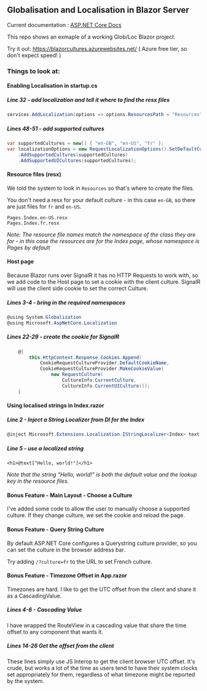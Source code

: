 ## Globalisation and Localisation in Blazor Server

Current documentation :
[ASP.NET Core Docs](https://docs.microsoft.com/en-us/aspnet/core/blazor/globalization-localization?view=aspnetcore-3.1#blazor-server)

This repo shows an exmaple of a working Glob/Loc Blazor project.

Try it out: https://blazorcultures.azurewebsites.net/
( Azure free tier, so don't expect speed! )

### Things to look at:

#### Enabling Localisation in startup.cs
##### Line 32 - add localization and tell it where to find the resx files
   
``` csharp
services.AddLocalization(options => options.ResourcesPath = "Resources");
```

##### Lines 48-51 - add supported cultures

``` csharp
var supportedCultures = new[] { "en-GB", "en-US", "fr" };
var localizationOptions = new RequestLocalizationOptions().SetDefaultCulture(supportedCultures[0])
	.AddSupportedCultures(supportedCultures)
	.AddSupportedUICultures(supportedCultures);
```

#### Resource files (resx)

We told the system to look in `Resources` so that's where to create the files.

You don't need a resx for your default culture - in this case `en-GB`, so there are just files for `fr` and `en-US`.

```
Pages.Index.en-US.resx
Pages.Index.fr.resx
```

*Note: The resource file names match the namespace of the class they are for - in this case the resources are for the Index page, whose namespace is Pages by default*

#### Host page

Because Blazor runs over SignalR it has no HTTP Requests to work with, so we add code to the Host page to set a cookie with the client culture.
SignalR will use the client side cookie to set the correct Culture.

##### Lines 3-4 - bring in the required namespaces

``` csharp
@using System.Globalization
@using Microsoft.AspNetCore.Localization
```

##### Lines 22-29 - create the cookie for SignalR

``` csharp
    @{
        this.HttpContext.Response.Cookies.Append(
            CookieRequestCultureProvider.DefaultCookieName,
            CookieRequestCultureProvider.MakeCookieValue(
                new RequestCulture(
                    CultureInfo.CurrentCulture,
                    CultureInfo.CurrentUICulture)));
    }
```

#### Using localised strings in Index.razor

##### Line 2 - Inject a String Localizer from DI for the Index

``` csharp
@inject Microsoft.Extensions.Localization.IStringLocalizer<Index> text
```

##### Line 5 - use a localized string

```
<h1>@text["Hello, world!"]</h1>
```

*Note that the string "Hello, world!" is both the default value and the lookup key in the resource files.*

#### Bonus Feature - Main Layout - Choose a Culture

I've added some code to allow the user to manually choose a supported culture.
If they change culture, we set the cookie and reload the page.

#### Bonus Feature - Query String Culture

By default ASP.NET Core configures a Querystring culture provider, so you can set the culture in the browser address bar.

Try adding `/?culture=fr` to the URL to set French culture.

#### Bonus Feature - Timezone Offset in App.razor

Timezones are hard. I like to get the UTC offset from the client and share it as a CascadingValue.

##### Lines 4-6 - Cascading Value

I have wrapped the RouteView in a cascading value that share the time offset to any component that wants it.

##### Lines 14-26 Get the offset from the client

These lines simply use JS Interop to get the client browser UTC offset.
It's crude, but works a lot of the time as users tend to have their system clocks set appropriately for them, regardless of what timezone might be reported by the system.



 
##### 

